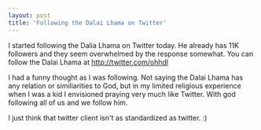 ```yaml
---
layout: post
title: 'Following the Dalai Lhama on Twitter'
---
```

I started following the Dalia Lhama on Twitter today. He already has 11K followers and they seem overwhelmed by the response somewhat. You can follow the Dalai Lhama at <a href="http://twitter.com/ohhdl">http://twitter.com/ohhdl</a><p></p>
I had a funny thought as I was following. Not saying the Dalai Lhama has any relation or similiarities to God, but in my limited religious experience when I was a kid I envisioned praying very much like Twitter. With god following all of us and we follow him.<p></p>
I just think that twitter client isn't as standardized as twitter. :)